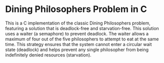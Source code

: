 # Dining Philosophers Problem in C
This is a C implementation of the classic Dining Philosophers problem, featuring a solution that is deadlock-free and starvation-free.
This solution uses a waiter (a semaphore) to prevent deadlock. The waiter allows a maximum of four out of the five philosophers to attempt to eat at the same time. This strategy ensures that the system cannot enter a circular wait state (deadlock) and helps prevent any single philosopher from being indefinitely denied resources (starvation).
